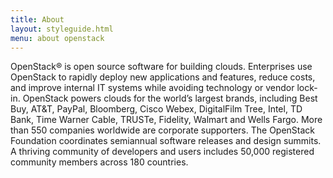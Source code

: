 ```yaml
---
title: About
layout: styleguide.html
menu: about openstack
---
```


<p>
  OpenStack® is open source software for building clouds. Enterprises use OpenStack to rapidly deploy new applications and features, reduce costs, and improve internal IT systems while avoiding technology or vendor lock-in. OpenStack powers clouds for the world’s largest brands, including Best Buy, AT&T, PayPal, Bloomberg, Cisco Webex, DigitalFilm Tree, Intel, TD Bank, Time Warner Cable, TRUSTe, Fidelity, Walmart and Wells Fargo. More than 550 companies worldwide are corporate supporters. The OpenStack Foundation coordinates semiannual software releases and design summits. A thriving community of developers and users includes 50,000 registered community members across 180 countries.
</p>